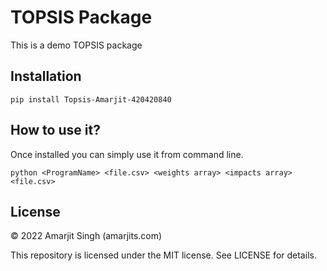 # TOPSIS Package
This is a demo TOPSIS package

## Installation

`pip install Topsis-Amarjit-420420840`

## How to use it?

Once installed you can simply use it from command line.

`python <ProgramName> <file.csv> <weights array> <impacts array> <file.csv>`

## License

© 2022 Amarjit Singh (amarjits.com)

This repository is licensed under the MIT license. See LICENSE for details.
